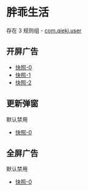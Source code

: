 # 胖乖生活

存在 3 规则组 - [com.qiekj.user](/src/apps/com.qiekj.user.ts)

## 开屏广告

- [快照-0](https://i.gkd.li/import/12903088)
- [快照-1](https://i.gkd.li/import/12903086)
- [快照-2](https://i.gkd.li/import/12903095)

## 更新弹窗

默认禁用

- [快照-0](https://i.gkd.li/import/13435011)

## 全屏广告

默认禁用

- [快照-0](https://i.gkd.li/import/14304573)
